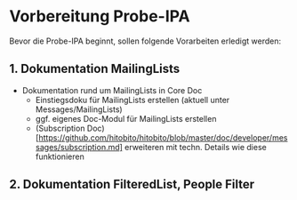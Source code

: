 # Vorbereitung Probe-IPA

Bevor die Probe-IPA beginnt, sollen folgende Vorarbeiten erledigt werden:

## 1. Dokumentation MailingLists

- Dokumentation rund um MailingLists in Core Doc
  - Einstiegsdoku für MailingLists erstellen (aktuell unter Messages/MailingLists)
  - ggf. eigenes Doc-Modul für MailingLists erstellen
  - (Subscription Doc)[https://github.com/hitobito/hitobito/blob/master/doc/developer/messages/subscription.md] erweiteren mit techn. Details wie diese funktionieren

## 2. Dokumentation FilteredList, People Filter

